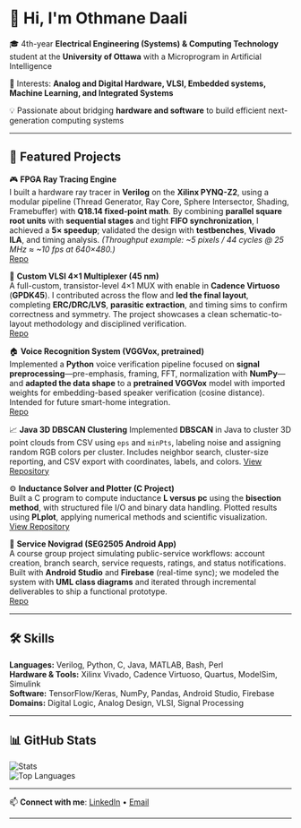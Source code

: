 # 👋 Hi, I'm Othmane Daali

🎓 4th-year **Electrical Engineering (Systems) & Computing Technology** student at the **University of Ottawa**  with a Microprogram in Artificial Intelligence

🔬 Interests: **Analog and Digital Hardware, VLSI, Embedded systems, Machine Learning, and Integrated Systems**  

💡 Passionate about bridging **hardware and software** to build efficient next-generation computing systems  

---

## 🚀 Featured Projects

🎮 **FPGA Ray Tracing Engine**  
I built a hardware ray tracer in **Verilog** on the **Xilinx PYNQ-Z2**, using a modular pipeline (Thread Generator, Ray Core, Sphere Intersector, Shading, Framebuffer) with **Q18.14 fixed-point math**. By combining **parallel square root units** with **sequential stages** and tight **FIFO synchronization**, I achieved a **5× speedup**; validated the design with **testbenches**, **Vivado ILA**, and timing analysis. *(Throughput example: ~5 pixels / 44 cycles @ 25 MHz ≈ ~10 fps at 640×480.)*  
[Repo](https://github.com/ODaal/Basic_RayTracing)

🔀 **Custom VLSI 4×1 Multiplexer (45 nm)**  
A full-custom, transistor-level 4×1 MUX with enable in **Cadence Virtuoso** (**GPDK45**). I contributed across the flow and **led the final layout**, completing **ERC/DRC/LVS**, **parasitic extraction**, and timing sims to confirm correctness and symmetry. The project showcases a clean schematic-to-layout methodology and disciplined verification.  
[Repo](https://github.com/ODaal/VLSI-Multiplexer-Design-Project) 

🏠 **Voice Recognition System (VGGVox, pretrained)**  
Implemented a **Python** voice verification pipeline focused on **signal preprocessing**—pre-emphasis, framing, FFT, normalization with **NumPy**—and **adapted the data shape** to a **pretrained VGGVox** model with imported weights for embedding-based speaker verification (cosine distance). Intended for future smart-home integration.  
[Repo](https://github.com/ODaal/Voice-Recognition)

📈 **Java 3D DBSCAN Clustering**
Implemented **DBSCAN** in Java to cluster 3D point clouds from CSV using `eps` and `minPts`, labeling noise and assigning random RGB colors per cluster. Includes neighbor search, cluster-size reporting, and CSV export with coordinates, labels, and colors.
[View Repository](https://github.com/ODaal/Java-3D-Point-Clustering)

⚙️ **Inductance Solver and Plotter (C Project)**  
Built a C program to compute inductance **L versus pc** using the **bisection method**, with structured file I/O and binary data handling. Plotted results using **PLplot**, applying numerical methods and scientific visualization.  
[View Repository]([https://github.com/ODaal/Inductance-Calculator-in-C)

📱 **Service Novigrad (SEG2505 Android App)**  
A course group project simulating public-service workflows: account creation, branch search, service requests, ratings, and status notifications. Built with **Android Studio** and **Firebase** (real-time sync); we modeled the system with **UML class diagrams** and iterated through incremental deliverables to ship a functional prototype.  
[Repo](https://github.com/ODaal/Android-Studio-Mobile-App)

---

## 🛠️ Skills
**Languages:** Verilog, Python, C, Java, MATLAB, Bash, Perl  
**Hardware & Tools:** Xilinx Vivado, Cadence Virtuoso, Quartus, ModelSim, Simulink  
**Software:** TensorFlow/Keras, NumPy, Pandas, Android Studio, Firebase  
**Domains:** Digital Logic, Analog Design, VLSI, Signal Processing

---

## 📊 GitHub Stats
![Stats](https://github-readme-stats.vercel.app/api?username=othmanedaali&show_icons=true&theme=radical)  
![Top Languages](https://github-readme-stats.vercel.app/api/top-langs/?username=othmanedaali&layout=compact&theme=radical)

---

📫 **Connect with me**: [LinkedIn](your-linkedin-here) • [Email](odaal085@uottawa.ca)


---
